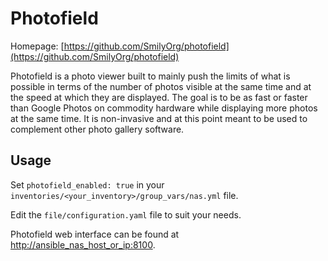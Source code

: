 # Photofield

Homepage: [https://github.com/SmilyOrg/photofield](https://github.com/SmilyOrg/photofield)

Photofield is a photo viewer built to mainly push the limits of what is possible in terms of the number of photos visible at the same time and at the speed at which they are displayed. The goal is to be as fast or faster than Google Photos on commodity hardware while displaying more photos at the same time. It is non-invasive and at this point meant to be used to complement other photo gallery software.

## Usage

Set `photofield_enabled: true` in your `inventories/<your_inventory>/group_vars/nas.yml` file.

Edit the `file/configuration.yaml` file to suit your needs.

Photofield web interface can be found at [http://ansible_nas_host_or_ip:8100](http://ansible_nas_host_or_ip:8100).
